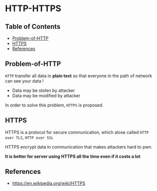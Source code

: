 # HTTP-HTTPS

## Table of Contents
- [Problem-of-HTTP](#problem-of-http)
- [HTTPS](#https)
- [References](#references)

## Problem-of-HTTP

`HTTP` transfer all data in **plain text** so that everyone in the path of network can see your data !

- Data may be stolen by attacker
- Data may be modified by attacker

In order to solve this problem, `HTTPS` is proposed.

## HTTPS
 HTTPS is a protocol for secure communication, which alose called `HTTP over TLS`, `HTTP over SSL`

 HTTPS encrypt data in communication that makes attackers hard to pwn.

 **It is better for server using HTTPS all the time even if it costs a lot**

## References
- https://en.wikipedia.org/wiki/HTTPS
